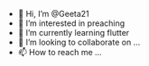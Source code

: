- 👋 Hi, I’m @Geeta21
- 👀 I’m interested in preaching
- 🌱 I’m currently learning flutter
- 💞️ I’m looking to collaborate on ...
- 📫 How to reach me ...

<!---
Geeta21/Geeta21 is a ✨ special ✨ repository because its `README.md` (this file) appears on your GitHub profile.
You can click the Preview link to take a look at your changes.
--->
